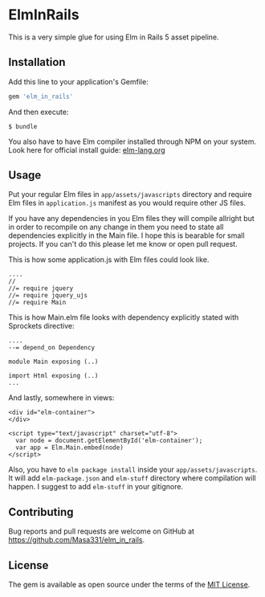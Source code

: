 # ElmInRails

This is a very simple glue for using Elm in Rails 5 asset pipeline.

## Installation

Add this line to your application's Gemfile:

```ruby
gem 'elm_in_rails'
```

And then execute:

    $ bundle

You also have to have Elm compiler installed through NPM on your system. Look here for official install guide:
[elm-lang.org](http://elm-lang.org/)

## Usage

Put your regular Elm files in `app/assets/javascripts` directory and require Elm files in `application.js` manifest as you would require other JS files.

If you have any dependencies in you Elm files they will compile allright but in order to recompile on any change in them you need to state all dependencies explicitly in the Main file.
I hope this is bearable for small projects. If you can't do this please let me know or open pull request.

This is how some application.js with Elm files could look like.
```
....
//
//= require jquery
//= require jquery_ujs
//= require Main
```

This is how Main.elm file looks with dependency explicitly stated with Sprockets directive:
```
....
--= depend_on Dependency

module Main exposing (..)

import Html exposing (..)
...
```

And lastly, somewhere in views:
```
<div id="elm-container">
</div>

<script type="text/javascript" charset="utf-8">
  var node = document.getElementById('elm-container');
  var app = Elm.Main.embed(node)
</script>

```

Also, you have to `elm package install` inside your `app/assets/javascripts`. It will add `elm-package.json` and `elm-stuff` directory where compilation will happen. I suggest to add `elm-stuff` in your gitignore.

## Contributing

Bug reports and pull requests are welcome on GitHub at https://github.com/Masa331/elm_in_rails.

## License

The gem is available as open source under the terms of the [MIT License](http://opensource.org/licenses/MIT).


